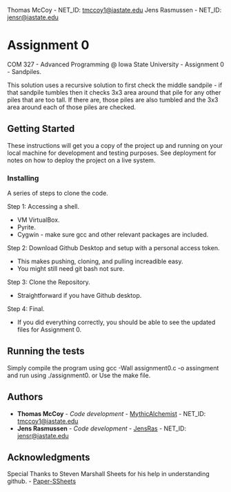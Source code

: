 Thomas McCoy - NET_ID: tmccoy1@iastate.edu
Jens Rasmussen - NET_ID: jensr@iastate.edu

# Assignment 0 

COM 327 - Advanced Programming @ Iowa State University - Assignment 0 - Sandpiles.

This solution uses a recursive solution to first check the middle sandpile - if that sandpile tumbles then it checks 3x3 area around that pile for any other piles that are too tall. If there are, those piles are also tumbled and the 3x3 area around each of those piles are checked. 

## Getting Started

These instructions will get you a copy of the project up and running on your local machine for development and testing purposes. See deployment for notes on how to deploy the project on a live system.

### Installing

A series of steps to clone the code.

Step 1:
Accessing a shell.
 - VM VirtualBox. 
 - Pyrite.
 - Cygwin - make sure gcc and other relevant packages are included.

Step 2:
Download Github Desktop and setup with a personal access token.
 - This makes pushing, cloning, and pulling increadible easy. 
 - You might still need git bash not sure. 
 
Step 3:
Clone the Repository.
 - Straightforward if you have Github desktop.

Step 4:
Final.
 - If you did everything correctly, you should be able to see the updated files for Assignment 0.

## Running the tests

Simply compile the program using gcc -Wall assignment0.c -o assingment and run using ./assignment0.
or
Use the make file.

## Authors

* **Thomas McCoy** - *Code development* - [MythicAlchemist](https://github.com/MythicAlchemist) - NET_ID: tmccoy1@iastate.edu
* **Jens Rasmussen** - *Code development* - [JensRas](https://github.com/JensRas) - NET_ID: jensr@iastate.edu

## Acknowledgments

Special Thanks to Steven Marshall Sheets for his help in understanding github. - [Paper-SSheets](https://github.com/Paper-SSheets)
